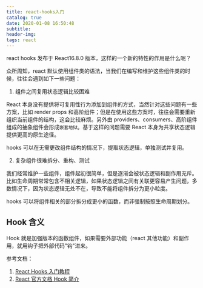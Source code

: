 ```yaml
---
title: react-hooks入门
catalog: true
date: 2020-01-08 16:50:48
subtitle:
header-img:
tags: react
---
```


react hooks 发布于 React16.8.0 版本，这样的一个新的特性的作用是什么呢？

众所周知，react 默认使用组件类的语法，当我们在编写和维护这些组件类的时候，往往会遇到如下一些问题：

1. 组件之间复用状态逻辑比较困难

React 本身没有提供将可复用性行为添加到组件的方式，当然针对这些问题有一些方案，比如 render props 和高阶组件；但是在使用这些方案时，往往会需要重新组织当前组件的结构，这会比较麻烦。另外由 providers、consumers、高阶组件组成的抽象组件会形成`嵌套地狱`。基于这样的问题需要 React 本身为共享状态逻辑提供更高的原生途径。

hooks 可以在无需更改组件结构的情况下，提取状态逻辑，单独测试并复用。

2. 复杂组件很难拆分、重构、测试

我们经常维护一些组件，组件起初很简单，但是逐渐会被状态逻辑和副作用充斥。比如生命周期常常包含不相关逻辑，如果状态逻辑之间有关联更容易产生问题，多数情况下，因为状态逻辑无处不在，导致不能将组件拆分为更小粒度。

hooks 可以将组件相关的部分拆分成更小的函数，而非强制按照生命周期划分。

## Hook 含义

Hook 就是加强版本的函数组件，如果需要外部功能（react 其他功能）和副作用，就用钩子把外部代码"钩"进来。

参考文档：

1. [React Hooks 入门教程](http://www.ruanyifeng.com/blog/2019/09/react-hooks.html)
2. [React 官方文档 Hook 简介](https://react.docschina.org/docs/hooks-intro.html)

